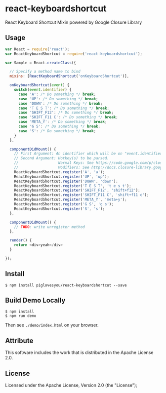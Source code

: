 # react-keyboardshortcut
React Keyboard Shortcut Mixin powered by Google Closure Library

## Usage

```javascript
var React = require('react');
var ReactKeyboardShortcut = require('react-keyboardshortcut');

var Sample = React.createClass({

  // Specify a method name to bind
  mixins: [ReactKeyboardShortcut('onKeyboardShortcut')],

  onKeyboardShortcut(event) {
    switch(event.identifier) {
      case 'A': /* Do something */ break;
      case 'UP': /* Do something */ break;
      case 'DOWN': /* Do something */ break;
      case 'T E S T': /* Do something */ break;
      case 'SHIFT_F12': /* Do something */ break;
      case 'SHIFT_F11 C': /* Do something */ break;
      case 'META_Y': /* Do something */ break;
      case 'G S': /* Do something */ break;
      case 'S': /* Do something */ break;
    }
  },

  componentDidMount() {
    // First Argument: An identifier which will be on "event.identifier".
    // Second Argument: Hotkey(s) to be parsed.
    //                  Normal Keys: See https://code.google.com/p/closure-library/source/browse/closure/goog/events/keynames.js?r=248b8190a01a747ccb7ac634bb2232988a7bb6aa
    //                  Modifiers: See http://docs.closure-library.googlecode.com/git-history/128f066ee24dedd41959199f66398e48f31b82fd/closure_goog_ui_keyboardshortcuthandler.js.source.html#line484
    ReactKeyboardShortcut.register('A', 'a');
    ReactKeyboardShortcut.register('UP', 'up');
    ReactKeyboardShortcut.register('DOWN', 'down');
    ReactKeyboardShortcut.register('T E S T', 't e s t');
    ReactKeyboardShortcut.register('SHIFT_F12', 'shift+f12');
    ReactKeyboardShortcut.register('SHIFT_F11 C', 'shift+f11 c');
    ReactKeyboardShortcut.register('META_Y', 'meta+y');
    ReactKeyboardShortcut.register('G S', 'g s');
    ReactKeyboardShortcut.register('S', 's');
  },

  componentDidMount() {
    // TODO: write unregister method
  },

  render() {
    return <div>yeah</div>
  }

});
```

## Install

```
$ npm install piglovesyou/react-keyboardshortcut --save
```

## Build Demo Locally

```
$ npm install
$ npm run demo
```

Then see `./demo/index.html` on your browser.

## Attribute
This software includes the work that is distributed in the Apache License 2.0.

## License
Licensed under the Apache License, Version 2.0 (the "License");
